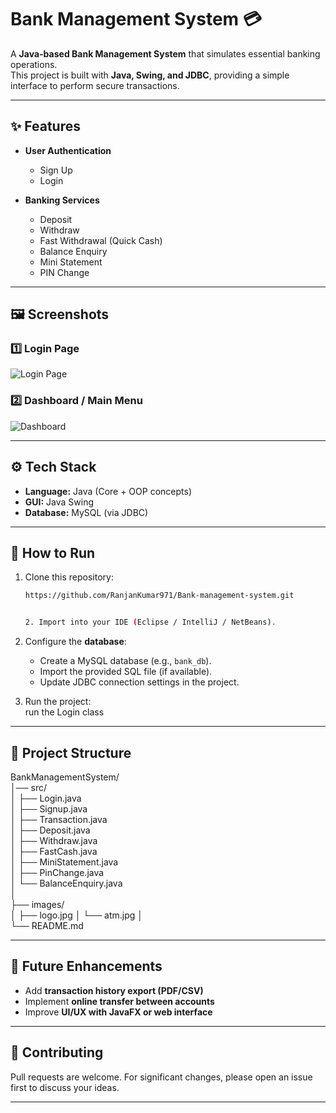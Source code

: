 # Bank Management System 💳  

A **Java-based Bank Management System** that simulates essential banking operations.  
This project is built with **Java, Swing, and JDBC**, providing a simple interface to perform secure transactions.  

---

## ✨ Features  

- **User Authentication**
  - Sign Up  
  - Login  

- **Banking Services**
  - Deposit  
  - Withdraw  
  - Fast Withdrawal (Quick Cash)  
  - Balance Enquiry  
  - Mini Statement  
  - PIN Change  

---

## 🖼️ Screenshots  

### 1️⃣ Login Page  
![Login Page](https://drive.google.com/uc?export=view&id=1SWixBui4oK8caP5sl_yY-8q45Zsk0Fep)  

### 2️⃣ Dashboard / Main Menu  
![Dashboard]((https://drive.google.com/uc?export=view&id=1ObVrdjRnuMIfXj7BxaFCEXa-OXlaMUUo))  

---

## ⚙️ Tech Stack  

- **Language:** Java (Core + OOP concepts)  
- **GUI:** Java Swing  
- **Database:** MySQL (via JDBC)  

---

## 🚀 How to Run  

1. Clone this repository:  
   ```bash
   https://github.com/RanjanKumar971/Bank-management-system.git


   2. Import into your IDE (Eclipse / IntelliJ / NetBeans).  

3. Configure the **database**:  
   - Create a MySQL database (e.g., `bank_db`).  
   - Import the provided SQL file (if available).
   - Update JDBC connection settings in the project.  

4. Run the project:  
   run the Login class

---

## 📂 Project Structure  

BankManagementSystem/  
│── src/   
│   ├── Login.java  
│   ├── Signup.java  
│   ├── Transaction.java  
│   ├── Deposit.java  
│   ├── Withdraw.java  
│   ├── FastCash.java  
│   ├── MiniStatement.java  
│   ├── PinChange.java  
│   └── BalanceEnquiry.java  
│  
├── images/  
│   ├── logo.jpg
│   └── atm.jpg
│  
└── README.md  

---

## 📌 Future Enhancements  

- Add **transaction history export (PDF/CSV)**  
- Implement **online transfer between accounts**  
- Improve **UI/UX with JavaFX or web interface**  

---

## 🤝 Contributing  

Pull requests are welcome. For significant changes, please open an issue first to discuss your ideas.  

---
